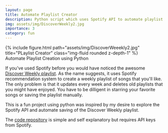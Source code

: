 ```yaml
---
layout: page
title: Automate Playlist Creator
description: Python script which uses Spotify API to automate playlist creation
img: assets/img/DiscoverWeekly2.jpg
importance: 3
category: fun
---
```


<div class="row">
    <div class="col-sm mt-3 mt-md-0">
        {% include figure.html path="assets/img/DiscoverWeeekly2.jpg" title="PLaylist Creator" class="img-fluid rounded z-depth-1" %}
    </div>
</div>
<div class="caption">
    Automate Playlist Creation using Python
</div>

If you've used Spotify before you would have noticed the awesome [Discover Weekly playlist](https://open.spotify.com/playlist/37i9dQZEVXcQ9COmYvdajy). As the name suggests, it uses Spotify recommendation system to create a weekly playlist of songs that you'll like. The only problem is that it updates every week and deletes old playlists that you might have enjoyed. You have to be dilligent in starring your favorite songs or saving the playlist manually.

This is a fun project using python was inspired by my desire to explore the Spotify API and automate saving of the Discover Weekly playlist. 

The [code repository](https://github.com/sshourie/SpotifyPlaylistCreater/tree/main) is simple and self explanatory but requires API keys from Spotify. 